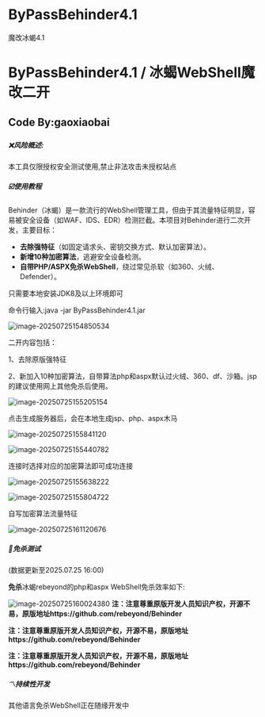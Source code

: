 # ByPassBehinder4.1
魔改冰蝎4.1
# ByPassBehinder4.1 / 冰蝎WebShell魔改二开

## Code By:gaoxiaobai

##### 

##### :x:风险概述:

本工具仅限授权安全测试使用,禁止非法攻击未授权站点

##### :ballot_box_with_check:使用教程

Behinder（冰蝎）是一款流行的WebShell管理工具，但由于其流量特征明显，容易被安全设备（如WAF、IDS、EDR）检测拦截。本项目对Behinder进行二次开发，主要目标：

- **去除强特征**（如固定请求头、密钥交换方式、默认加密算法）。
- **新增10种加密算法**，逃避安全设备检测。
- **自带PHP/ASPX免杀WebShell**，绕过常见杀软（如360、火绒、Defender）。

只需要本地安装JDK8及以上环境即可

命令行输入:java -jar ByPassBehinder4.1.jar 

![image-20250725154850534](C:\Users\22019\AppData\Roaming\Typora\typora-user-images\image-20250725154850534.png)

二开内容包括：

1、去除原版强特征

2、新加入10种加密算法，自带算法php和aspx默认过火绒、360、df、沙箱。jsp的建议使用网上其他免杀后使用。

![image-20250725155205154](C:\Users\22019\AppData\Roaming\Typora\typora-user-images\image-20250725155205154.png)



点击生成服务器后，会在本地生成jsp、php、aspx木马

![image-20250725155841120](C:\Users\22019\AppData\Roaming\Typora\typora-user-images\image-20250725155841120.png)

![image-20250725155440782](C:\Users\22019\AppData\Roaming\Typora\typora-user-images\image-20250725155440782.png)

连接时选择对应的加密算法即可成功连接

![image-20250725155638222](C:\Users\22019\AppData\Roaming\Typora\typora-user-images\image-20250725155638222.png)

![image-20250725155804722](C:\Users\22019\AppData\Roaming\Typora\typora-user-images\image-20250725155804722.png)

自写加密算法流量特征

![image-20250725161120676](C:\Users\22019\AppData\Roaming\Typora\typora-user-images\image-20250725161120676.png)

##### :trident:免杀测试

(数据更新至2025.07.25 16:00)

**免杀**冰蝎rebeyond的php和aspx WebShell免杀效率如下:

![image-20250725160024380](C:\Users\22019\AppData\Roaming\Typora\typora-user-images\image-20250725160024380.png)
**注：注意尊重原版开发人员知识产权，开源不易，原版地址https://github.com/rebeyond/Behinder**

**注：注意尊重原版开发人员知识产权，开源不易，原版地址https://github.com/rebeyond/Behinder**

**注：注意尊重原版开发人员知识产权，开源不易，原版地址https://github.com/rebeyond/Behinder**


##### :part_alternation_mark:持续性开发

其他语言免杀WebShell正在随缘开发中
